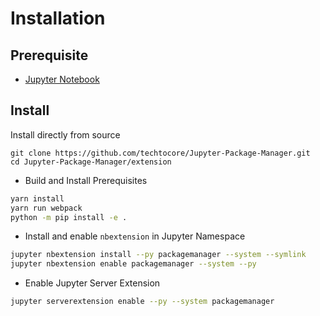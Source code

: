# Installation

## Prerequisite
- [Jupyter Notebook](http://jupyter.org/)

## Install
Install directly from source
```
git clone https://github.com/techtocore/Jupyter-Package-Manager.git
cd Jupyter-Package-Manager/extension
```

- Build and Install Prerequisites
```bash
yarn install
yarn run webpack
python -m pip install -e .
```

- Install and enable `nbextension` in Jupyter Namespace
```bash
jupyter nbextension install --py packagemanager --system --symlink
jupyter nbextension enable packagemanager --system --py
```

- Enable Jupyter Server Extension
```bash
jupyter serverextension enable --py --system packagemanager
```

